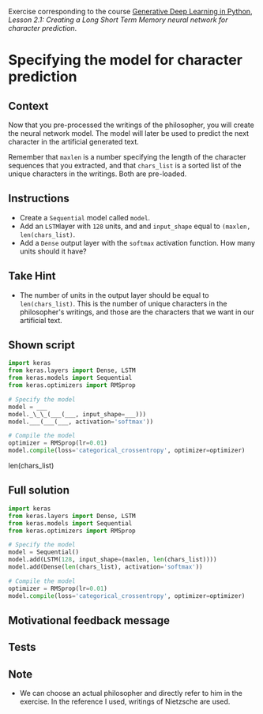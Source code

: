 Exercise corresponding to the course [Generative Deep Learning in Python](CourseOutline.md), *Lesson 2.1: Creating a Long Short Term Memory neural network for character prediction*.

# Specifying the model for character prediction

## Context

Now that you pre-processed the writings of the philosopher, you will create the neural network model. The model will later be used to predict the next character in the artificial generated text.

Remember that `maxlen` is a number specifying the length of the character sequences that you extracted, and that `chars_list` is a sorted list of the unique characters in the writings. Both are pre-loaded.

## Instructions

  * Create a `Sequential` model called `model`.
  * Add an `LSTM`layer with `128` units, and and `input_shape` equal to `(maxlen, len(chars_list)`.
  * Add a `Dense` output layer with the `softmax` activation function. How many units should it have?

## Take Hint
  * The number of units in the output layer should be equal to `len(chars_list)`. This is the number of unique characters in the philosopher's writings, and those are the characters that we want in our artificial text.

## Shown script

```python
import keras
from keras.layers import Dense, LSTM
from keras.models import Sequential
from keras.optimizers import RMSprop

# Specify the model
model = ___
model._\_\_(___(___, input_shape=___)))
model.___(___(___, activation='softmax'))

# Compile the model
optimizer = RMSprop(lr=0.01)
model.compile(loss='categorical_crossentropy', optimizer=optimizer)
```


len(chars_list)


## Full solution

```python
import keras
from keras.layers import Dense, LSTM
from keras.models import Sequential
from keras.optimizers import RMSprop

# Specify the model
model = Sequential()
model.add(LSTM(128, input_shape=(maxlen, len(chars_list))))
model.add(Dense(len(chars_list), activation='softmax'))

# Compile the model
optimizer = RMSprop(lr=0.01)
model.compile(loss='categorical_crossentropy', optimizer=optimizer)
```

## Motivational feedback message

## Tests

## Note
  * We can choose an actual philosopher and directly refer to him in the exercise. In the reference I used, writings of Nietzsche are used.
